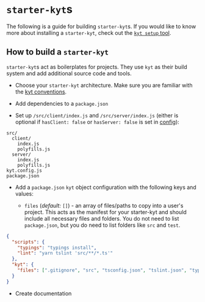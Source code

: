 # `starter-kyt`s

The following is a guide for building `starter-kyt`s. If you would like to know more about installing a `starter-kyt`, check out the [`kyt setup` tool](/packages/kyt-core/README.md).

## How to build a `starter-kyt`

`starter-kyt`s act as boilerplates for projects. They use `kyt` as their build system and add additional source code and tools.

- Choose your `starter-kyt` architecture. Make sure you are familiar with the [kyt conventions](/docs/conventions.md).

- Add dependencies to a `package.json`

- Set up `/src/client/index.js` and `/src/server/index.js` (either is optional if `hasClient: false` or `hasServer: false` is set in [config](/docs/kytConfig.md)):

```
src/
  client/
    index.js
    polyfills.js
  server/
    index.js
    polyfills.js
kyt.config.js
package.json
```

- Add a `package.json` `kyt` object configuration with the following keys and values:

  - `files` (_default:_ `[]`) - an array of files/paths to copy into a user's project. This acts as the manifest for your starter-kyt and should include all necessary files and folders. You do not need to list `package.json`, but you do need to list folders like `src` and `test`.

```json
{
  "scripts": {
    "typings": "typings install",
    "lint": "yarn tslint 'src/**/*.ts'"
  },
  "kyt": {
    "files": [".gitignore", "src", "tsconfig.json", "tslint.json", "typings.json"]
  }
}
```

- Create documentation
